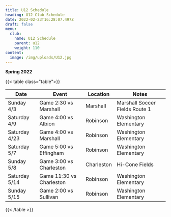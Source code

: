 ```yaml
---
title: U12 Schedule
heading: U12 Club Schedule
date: 2022-02-23T16:28:07.497Z
draft: false
menu:
  club:
    name: U12 Schedule
    parent: u12
    weight: 110
content:
  image: /img/uploads/U12.jpg
---
```

**Spring 2022**

{{< table class="table">}}

| Date          | Event                    | Location   | Notes                          |
| ------------- | ------------------------ | ---------- | ------------------------------ |
| Sunday 4/3    | Game 2:30 vs Marshall    | Marshall   | Marshall Soccer Fields Route 1 |
| Saturday 4/9  | Game 4:00 vs Albion      | Robinson   | Washington Elementary          |
| Saturday 4/23 | Game 4:00 vs Marshall    | Robinson   | Washington Elementary          |
| Saturday 5/7  | Game 5:00 vs Effingham   | Robinson   | Washington Elementary          |
| Sunday 5/8    | Game 3:00 vs Charleston  | Charleston | Hi-Cone Fields                 |
| Saturday 5/14 | Game 11:30 vs Charleston | Robinson   | Washington Elementary          |
| Sunday 5/15   | Game 2:00 vs Sullivan    | Robinson   | Washington Elementary          |

{{< /table >}}